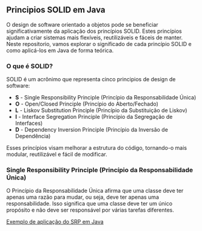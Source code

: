 ## Principios SOLID em Java

O design de software orientado a objetos pode se beneficiar significativamente da aplicação dos princípios SOLID. Estes princípios ajudam a criar sistemas mais flexíveis, reutilizáveis e 
fáceis de manter. Neste repositorio, vamos explorar o significado de cada princípio SOLID e como aplicá-los em Java de forma teórica.

### O que é SOLID?
SOLID é um acrônimo que representa cinco principios de design de software:
- **S** - Single Responsibility Principle (Princípio da Responsabilidade Única)
- **O** - Open/Closed Principle (Princípio do Aberto/Fechado)
- **L** - Liskov Substitution Principle (Princípio da Substituição de Liskov)
- **I** - Interface Segregation Principle (Princípio da Segregação de Interfaces)
- **D** - Dependency Inversion Principle (Princípio da Inversão de Dependência)

Esses princípios visam melhorar a estrutura do código, tornando-o mais modular, reutilizável e fácil de modificar.

### Single Responsibility Principle (Princípio da Responsabilidade Única)
O Princípio da Responsabilidade Única afirma que uma classe deve ter apenas uma razão para mudar, ou seja, deve ter apenas uma responsabilidade. 
Isso significa que uma classe deve ter um único propósito e não deve ser responsável por várias tarefas diferentes.

[Exemplo de aplicação do SRP em Java](https://github.com/lucasoliveira04/solid-principles-java/blob/master/src/main/java/org/solid/srp/doc.md)